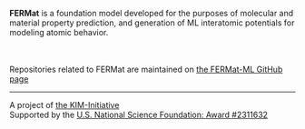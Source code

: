 **FERMat** is a foundation model developed for the purposes of molecular and material property prediction, and generation of ML interatomic potentials for modeling atomic behavior.

<br><br>
Repositories related to FERMat are maintained on [the FERMat-ML GitHub page](https://github.com/FERMat-ML)
* * *

A project of [the KIM-Initiative](https://kim-initiative.org/)  
Supported by the [U.S. National Science Foundation: Award #2311632](https://www.nsf.gov/awardsearch/showAward?AWD_ID=2311632&HistoricalAwards=false)
